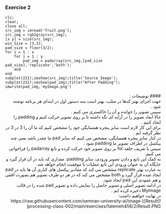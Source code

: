 ### Exercise 2
```
clc;
clear;
close all;
src_img = imread('fruit.png');
src_img = rgb2gray(src_img);
[x y] = size(src_img);
win_Size = [3,3];
pad_size = floor(3/2);
for i = 1 : x
    for j = 1 : y
        pad_img = padarray(src_img,[pad_size pad_size],'replicate','both');     
    end
end
subplot(221);imshow(src_img);title('Source Image');
subplot(222);imshow(pad_img);title("After Padding");
imwrite(pad_img,'myImage.png')
```
<div dir="rtl">
#### توضیحات :
<br/>
جهت اجرای بهتر کدها در متلب، بهتر است سه دستور اول در ابتدای هر برنامه نوشته شود . 
<br/>
سپس تصوير را خوانده و آن را خاكستري مي كنيم .
<br/>
حالا ابعاد تصویر را در آرایه ای نگه داشته تا بر روی تصویر حرکت کنیم و padding را ایجاد کنیم .
<br/>
برای این کار لازم است سایز پنجره همسایگی خود را مشخص کنیم که ما آن را 3 در 3 در نظر گرفته ایم .
<br/>
در کنار سایز پنجره همسایگی، مشخص می کنیم که سایز pad ما چقدر باشد یعنی چند پیکسل در اطراف تصویر ما padding  شود .
<br/>
سپس با تعریف حلقه for بر روی تصویر خود حرکت کرده و تابع padarray را فراخوانی می کنیم.
<br/>
به کمک این تابع و دادن تصویر ورودی، سایز padding، مقداری که باید در آن قرار گیرد و جایگاه آن به عنوان ورودی این تابع عملیات با موفقیت انجام خواهد شد.
<br/>
به عبارت بهتر replicate مشخص می کند که مقادیر پیکسل های کناری آن ها باید در pad ایجاد شده قرار گیرد
و 
both مشخص می کند که در هر دو طرف تصویر هم بصورت افقی و هم عمودی این pad ایجاد شود.
<br/>
در ادامه تصویر اصلی و تصویر حاصل را نمایش داده و تصویر pad شده را در قالب MyImage ذخیره کرده ایم .
<br/>
در نهايت خواهیم داشت:
<br/>
 ![Result](https://raw.githubusercontent.com/semnan-university-ai/image-processing-class-002/main/exercises/fatemeh456/2/Result.PNG)
</div>

